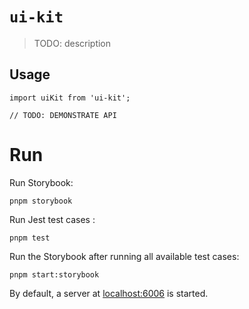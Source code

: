 # `ui-kit`

> TODO: description

## Usage

```
import uiKit from 'ui-kit';

// TODO: DEMONSTRATE API
```

# Run
Run Storybook:
```
pnpm storybook
```
Run Jest test cases :
```
pnpm test
```
Run the Storybook after running all available test cases:
```
pnpm start:storybook
```

By default, a server at [localhost:6006](http://localhost:6006/) is started.
